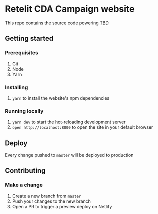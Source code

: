 # Retelit CDA Campaign website

This repo contains the source code powering [TBD](https://example.com)

## Getting started

### Prerequisites

1. Git
2. Node
3. Yarn

### Installing

1. `yarn` to install the website's npm dependencies

### Running locally

1. `yarn dev` to start the hot-reloading development server
2. `open http://localhost:8000` to open the site in your default browser

## Deploy

Every change pushed to `master` will be deployed to production

## Contributing

### Make a change

1. Create a new branch from `master`
2. Push your changes to the new branch
3. Open a PR to trigger a preview deploy on Netlify
